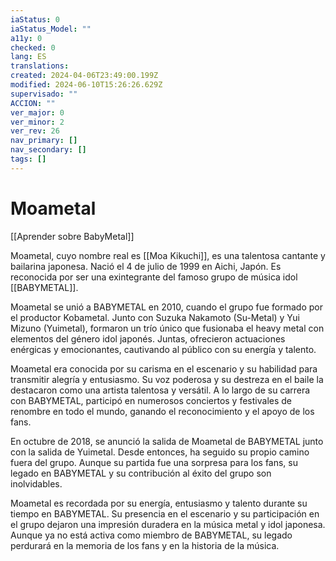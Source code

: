 ```yaml
---
iaStatus: 0
iaStatus_Model: ""
a11y: 0
checked: 0
lang: ES
translations: 
created: 2024-04-06T23:49:00.199Z
modified: 2024-06-10T15:26:26.629Z
supervisado: ""
ACCION: ""
ver_major: 0
ver_minor: 2
ver_rev: 26
nav_primary: []
nav_secondary: []
tags: []
---
```

# Moametal

[[Aprender sobre BabyMetal]]

Moametal, cuyo nombre real es [[Moa Kikuchi]], es una talentosa cantante y bailarina japonesa. Nació el 4 de julio de 1999 en Aichi, Japón. Es reconocida por ser una exintegrante del famoso grupo de música idol [[BABYMETAL]].

Moametal se unió a BABYMETAL en 2010, cuando el grupo fue formado por el productor Kobametal. Junto con Suzuka Nakamoto (Su-Metal) y Yui Mizuno (Yuimetal), formaron un trío único que fusionaba el heavy metal con elementos del género idol japonés. Juntas, ofrecieron actuaciones enérgicas y emocionantes, cautivando al público con su energía y talento.

Moametal era conocida por su carisma en el escenario y su habilidad para transmitir alegría y entusiasmo. Su voz poderosa y su destreza en el baile la destacaron como una artista talentosa y versátil. A lo largo de su carrera con BABYMETAL, participó en numerosos conciertos y festivales de renombre en todo el mundo, ganando el reconocimiento y el apoyo de los fans.

En octubre de 2018, se anunció la salida de Moametal de BABYMETAL junto con la salida de Yuimetal. Desde entonces, ha seguido su propio camino fuera del grupo. Aunque su partida fue una sorpresa para los fans, su legado en BABYMETAL y su contribución al éxito del grupo son inolvidables.

Moametal es recordada por su energía, entusiasmo y talento durante su tiempo en BABYMETAL. Su presencia en el escenario y su participación en el grupo dejaron una impresión duradera en la música metal y idol japonesa. Aunque ya no está activa como miembro de BABYMETAL, su legado perdurará en la memoria de los fans y en la historia de la música.